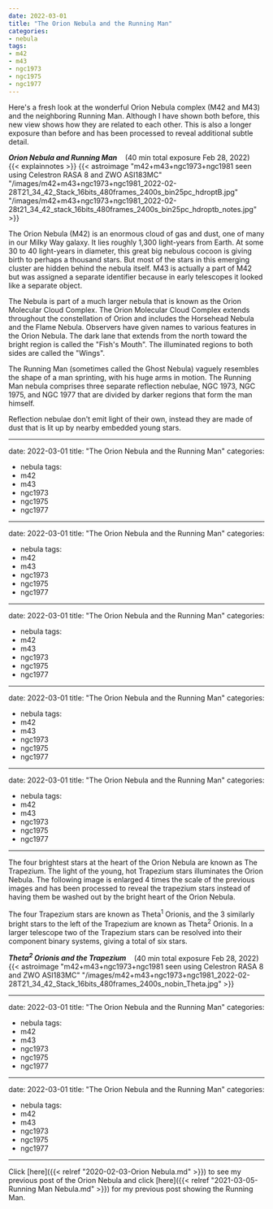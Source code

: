 ```yaml
---
date: 2022-03-01
title: "The Orion Nebula and the Running Man"
categories:
- nebula
tags:
- m42
- m43
- ngc1973
- ngc1975
- ngc1977
---
```


Here's a fresh look at the wonderful Orion Nebula complex (M42 and M43) and the neighboring Running Man. Although I have shown both before, this new view shows how they are related to each other.  This is also a longer exposure than before and has been processed to reveal additional subtle detail.


<!--more-->
_**Orion Nebula and Running Man**_  &nbsp;&nbsp; (40 min total exposure Feb 28, 2022)<br>
 {{< explainnotes >}}
{{< astroimage "m42+m43+ngc1973+ngc1981 seen using Celestron RASA 8 and ZWO ASI183MC" "/images/m42+m43+ngc1973+ngc1981_2022-02-28T21_34_42_Stack_16bits_480frames_2400s_bin25pc_hdroptB.jpg" "/images/m42+m43+ngc1973+ngc1981_2022-02-28t21_34_42_stack_16bits_480frames_2400s_bin25pc_hdroptb_notes.jpg" >}}<br>

The Orion Nebula (M42) is an enormous cloud of gas and dust, one of many in our Milky Way galaxy. It lies roughly 1,300 light-years from Earth. At some 30 to 40 light-years in diameter, this great big nebulous cocoon is giving birth to perhaps a thousand stars.  But most of the stars in this emerging cluster are hidden behind the nebula itself. M43 is actually a part of M42 but was assigned a separate identifier because in early telescopes it looked like a separate object.

The Nebula is part of a much larger nebula that is known as the Orion Molecular Cloud Complex. The Orion Molecular Cloud Complex extends throughout the constellation of Orion and includes the Horsehead Nebula and the Flame Nebula. Observers have given names to various features in the Orion Nebula. The dark lane that extends from the north toward the bright region is called the "Fish's Mouth". The illuminated regions to both sides are called the "Wings". 

The Running Man (sometimes called the Ghost Nebula) vaguely resembles the shape of a man sprinting, with his huge arms in motion. 
The Running Man nebula comprises three separate reflection nebulae, NGC 1973, NGC 1975, and NGC 1977 that are divided by darker regions that form the man himself. 

Reflection nebulae don't emit light of their own, instead they are made of dust that is lit up by nearby embedded young stars.

---
date: 2022-03-01
title: "The Orion Nebula and the Running Man"
categories:
- nebula
tags:
- m42
- m43
- ngc1973
- ngc1975
- ngc1977
------
date: 2022-03-01
title: "The Orion Nebula and the Running Man"
categories:
- nebula
tags:
- m42
- m43
- ngc1973
- ngc1975
- ngc1977
------
date: 2022-03-01
title: "The Orion Nebula and the Running Man"
categories:
- nebula
tags:
- m42
- m43
- ngc1973
- ngc1975
- ngc1977
------
date: 2022-03-01
title: "The Orion Nebula and the Running Man"
categories:
- nebula
tags:
- m42
- m43
- ngc1973
- ngc1975
- ngc1977
------
date: 2022-03-01
title: "The Orion Nebula and the Running Man"
categories:
- nebula
tags:
- m42
- m43
- ngc1973
- ngc1975
- ngc1977
-----

The four brightest stars at the heart of the Orion Nebula are known as The Trapezium. The light of the young, hot Trapezium stars illuminates the Orion Nebula. The following image is enlarged 4 times the scale of the previous images and has been processed to reveal the trapezium stars instead of having them be washed out by the bright heart of the Orion Nebula.

The four Trapezium stars are known as Theta<sup>1</sup> Orionis, and the 3 similarly bright stars to the left of the Trapezium are known as Theta<sup>2</sup> Orionis. In a larger telescope two of the Trapezium stars can be resolved into their component binary systems, giving a total of six stars. 

_**Theta<sup>2</sup> Orionis and the Trapezium**_  &nbsp;&nbsp; (40 min total exposure Feb 28, 2022)<br>
{{< astroimage "m42+m43+ngc1973+ngc1981 seen using Celestron RASA 8 and ZWO ASI183MC" "/images/m42+m43+ngc1973+ngc1981_2022-02-28T21_34_42_Stack_16bits_480frames_2400s_nobin_Theta.jpg" >}}

---
date: 2022-03-01
title: "The Orion Nebula and the Running Man"
categories:
- nebula
tags:
- m42
- m43
- ngc1973
- ngc1975
- ngc1977
------
date: 2022-03-01
title: "The Orion Nebula and the Running Man"
categories:
- nebula
tags:
- m42
- m43
- ngc1973
- ngc1975
- ngc1977
-------

Click [here]({{< relref "2020-02-03-Orion Nebula.md" >}}) 
to see my previous post of the Orion Nebula  and 
click [here]({{< relref "2021-03-05-Running Man Nebula.md" >}})
for my previous post showing the Running Man.
